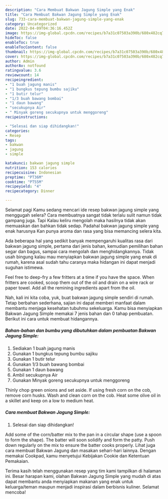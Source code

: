 ```yaml
---
description: "Cara Membuat Bakwan Jagung Simple yang Enak"
title: "Cara Membuat Bakwan Jagung Simple yang Enak"
slug: 733-cara-membuat-bakwan-jagung-simple-yang-enak
category: Uncategorized
date: 2022-04-09T04:36:16.452Z
image: https://img-global.cpcdn.com/recipes/b7a31c07503a390b/680x482cq70/bakwan-jagung-simple-foto-resep-utama.jpg
hideToc: false
enableToc: true
enableTocContent: false
thumbnail: https://img-global.cpcdn.com/recipes/b7a31c07503a390b/680x482cq70/bakwan-jagung-simple-foto-resep-utama.jpg
cover: https://img-global.cpcdn.com/recipes/b7a31c07503a390b/680x482cq70/bakwan-jagung-simple-foto-resep-utama.jpg
author: Admin
authorAv: notfound
ratingvalue: 3.6
reviewcount: 14
recipeingredient:
- "1 buah jagung manis"
- "1 bungkus tepung bumbu sajiku"
- "1 butir telur"
- "1/3 buah bawang bombai"
- "1 daun bawang"
- "secukupnya Air"
- " Minyak goreng secukupnya untuk menggoreng"
recipeinstructions:

- "Selesai dan siap dihidangkan!"
categories:
- Resep
tags:
- bakwan
- jagung
- simple

katakunci: bakwan jagung simple 
nutrition: 153 calories
recipecuisine: Indonesian
preptime: "PT36M"
cooktime: "PT55M"
recipeyield: "4"
recipecategory: Dinner

---
```



Selamat pagi Kamu sedang mencari ide resep bakwan jagung simple yang menggugah selera? Cara membuatnya sangat tidak terlalu sulit namun tidak gampang juga. Tapi Kalau keliru mengolah maka hasilnya tidak akan memuaskan dan bahkan tidak sedap. Padahal bakwan jagung simple yang enak harusnya Kan punya aroma dan rasa yang bisa memancing selera kita.


Ada beberapa hal yang sedikit banyak mempengaruhi kualitas rasa dari bakwan jagung simple, pertama dari jenis bahan, kemudian pemilihan bahan segar dan bagus, sampai cara mengolah dan menghidangkannya. Tidak usah bingung kalau mau menyiapkan bakwan jagung simple yang enak di rumah, karena asal sudah tahu caranya maka hidangan ini dapat menjadi suguhan istimewa.

Feel free to deep-fry a few fritters at a time if you have the space. When fritters are cooked, scoop them out of the oil and drain on a wire rack or paper towel. Add all the remining ingredients apart from the oil.


Nah, kali ini kita coba, yuk, buat bakwan jagung simple sendiri di rumah. Tetap berbahan sederhana, sajian ini dapat memberi manfaat dalam membantu menjaga kesehatan tubuhmu sekeluarga. Kamu bisa menyiapkan Bakwan Jagung Simple memakai 7 jenis bahan dan 0 tahap pembuatan. Berikut ini cara untuk membuat hidangannya.

<!--inarticleads1-->

##### Bahan-bahan dan bumbu yang dibutuhkan dalam pembuatan Bakwan Jagung Simple:

1. Sediakan 1 buah jagung manis
1. Gunakan 1 bungkus tepung bumbu sajiku
1. Gunakan 1 butir telur
1. Gunakan 1/3 buah bawang bombai
1. Gunakan 1 daun bawang
1. Ambil secukupnya Air
1. Gunakan  Minyak goreng secukupnya untuk menggoreng


Thinly chop green onions and set aside. If using fresh corn on the cob, remove corn husks. Wash and clean corn on the cob. Heat some olive oil in a skillet and keep on a low to medium heat. 

<!--inarticleads2-->

##### Cara membuat Bakwan Jagung Simple:


1. Selesai dan siap dihidangkan!

Add some of the corn/batter mix to the pan in a circular shape (use a spoon to form the shape). The batter will soon solidify and form the patty. Push down regularly on the mix to ensure the batter cooks properly. Lihat juga cara membuat Bakwan Jagung dan masakan sehari-hari lainnya. Dengan memakai Cookpad, kamu menyetujui Kebijakan Cookie dan Ketentuan Pemakaian. 

Terima kasih telah menggunakan resep yang tim kami tampilkan di halaman ini. Besar harapan kami, olahan Bakwan Jagung Simple yang mudah di atas dapat membantu anda menyiapkan makanan yang enak untuk keluarga/teman maupun menjadi inspirasi dalam berbisnis kuliner. Selamat mencoba!

